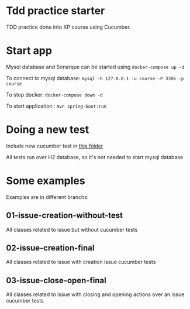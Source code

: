 # Tdd practice starter
TDD practice done into XP course using Cucumber. 

# Start app

Mysql database and Sonarque can be started using 
`docker-compose up -d`

To connect to mysql database: `mysql -h 127.0.0.1 -u course -P 3306 -p course`

To stop docker: `docker-compose down -d`

To start application : `mvn spring-boot:run`

# Doing a new test

Include new cucumber test in [this folder](src/test/resources/features)

All tests run over H2 database, so it's not needed to start mysql database

# Some examples

Examples are in different branchs:

## 01-issue-creation-without-test

All classes related to issue but without cucumber tests

## 02-issue-creation-final

All classes related to issue with creation issue cucumber tests

## 03-issue-close-open-final

All classes related to issue with closing and opening actions over an issue cucumber tests
